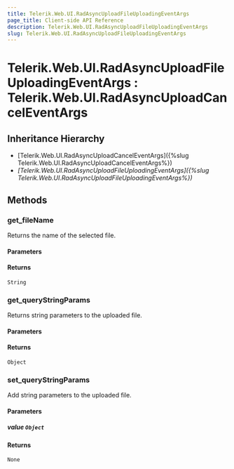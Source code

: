 ```yaml
---
title: Telerik.Web.UI.RadAsyncUploadFileUploadingEventArgs
page_title: Client-side API Reference
description: Telerik.Web.UI.RadAsyncUploadFileUploadingEventArgs
slug: Telerik.Web.UI.RadAsyncUploadFileUploadingEventArgs
---
```


# Telerik.Web.UI.RadAsyncUploadFileUploadingEventArgs : Telerik.Web.UI.RadAsyncUploadCancelEventArgs

## Inheritance Hierarchy

* [Telerik.Web.UI.RadAsyncUploadCancelEventArgs]({%slug Telerik.Web.UI.RadAsyncUploadCancelEventArgs%})
* *[Telerik.Web.UI.RadAsyncUploadFileUploadingEventArgs]({%slug Telerik.Web.UI.RadAsyncUploadFileUploadingEventArgs%})*

## Methods

### get_fileName

Returns the name of the selected file.

#### Parameters

#### Returns

`String`

### get_queryStringParams

Returns string parameters to the uploaded file.

#### Parameters

#### Returns

`Object` 

### set_queryStringParams

Add string parameters to the uploaded file.

#### Parameters

##### value `Object`

#### Returns

`None` 
